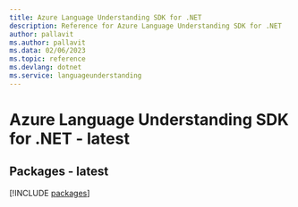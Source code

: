 ```yaml
---
title: Azure Language Understanding SDK for .NET
description: Reference for Azure Language Understanding SDK for .NET
author: pallavit
ms.author: pallavit
ms.data: 02/06/2023
ms.topic: reference
ms.devlang: dotnet
ms.service: languageunderstanding
---
```

# Azure Language Understanding SDK for .NET - latest
## Packages - latest
[!INCLUDE [packages](language-understanding-index.md)]